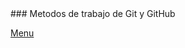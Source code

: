 <script src="https://kit.fontawesome.com/9b21360d5e.js" crossorigin="anonymous"></script>
<link rel="stylesheet" type=”text/css” href="style.css">
### Metodos de trabajo de Git y GitHub 
<i class="fas fa-atom " style="color:red"></i>

<i class="fas fa-jedi fa-8x" style="color:blue"></i>

<i class="fas fa-bomb fa-3x prueba" ></i>





















[Menu](index.md)